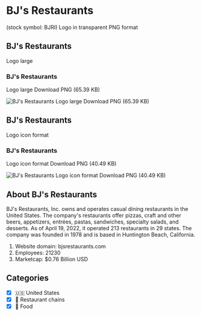 # BJ's Restaurants
 (stock symbol: BJRI) Logo in transparent PNG format

## BJ's Restaurants
 Logo large

### BJ's Restaurants
 Logo large Download PNG (65.39 KB)

![BJ's Restaurants
 Logo large Download PNG (65.39 KB)](/img/orig/BJRI_BIG-41db0687.png)

## BJ's Restaurants
 Logo icon format

### BJ's Restaurants
 Logo icon format Download PNG (40.49 KB)

![BJ's Restaurants
 Logo icon format Download PNG (40.49 KB)](/img/orig/BJRI-5782b6ca.png)

## About BJ's Restaurants


BJ's Restaurants, Inc. owns and operates casual dining restaurants in the United States. The company's restaurants offer pizzas, craft and other beers, appetizers, entrées, pastas, sandwiches, specialty salads, and desserts. As of April 19, 2022, it operated 213 restaurants in 29 states. The company was founded in 1978 and is based in Huntington Beach, California.

1. Website domain: bjsrestaurants.com
2. Employees: 21230
3. Marketcap: $0.76 Billion USD


## Categories
- [x] 🇺🇸 United States
- [x] 🍔 Restaurant chains
- [x] 🍴 Food
